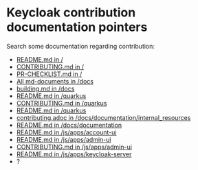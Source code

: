 # Keycloak contribution documentation pointers

Search some documentation regarding contribution:

- [README.md in /](https://github.com/keycloak/keycloak/blob/main/README.md)
- [CONTRIBUTING.md in /](https://github.com/keycloak/keycloak/blob/main/CONTRIBUTING.md)
- [PR-CHECKLIST.md in /](https://github.com/keycloak/keycloak/blob/main/PR-CHECKLIST.md)
- [All md-documents in /docs](https://github.com/keycloak/keycloak/blob/main/docs/)
- [building.md in /docs](https://github.com/keycloak/keycloak/blob/main/docs/building.md)
- [README.md in /quarkus](https://github.com/keycloak/keycloak/blob/main/quarkus/README.md)
- [CONTRIBUTING.md in /quarkus](https://github.com/keycloak/keycloak/blob/main/quarkus/CONTRIBUTING.md)
- [README.md in /quarkus](https://github.com/keycloak/keycloak/blob/main/quarkus/README.md)
- [contributing.adoc in /docs/documentation/internal_resources](https://github.com/keycloak/keycloak/blob/main/docs/documentation/internal_resources/contributing.adoc)
- [README.md in /docs/documentation](https://github.com/keycloak/keycloak/blob/main/docs/documentation/README.md)
- [README.md in /js/apps/account-ui](https://github.com/keycloak/keycloak/blob/main/js/apps/account-ui/README.md)
- [README.md in /js/apps/admin-ui](https://github.com/keycloak/keycloak/blob/main/js/apps/admin-ui/README.md)
- [CONTRIBUTING.md in /js/apps/admin-ui](https://github.com/keycloak/keycloak/blob/main/js/apps/admin-ui/CONTRIBUTING.md)
- [README.md in /js/apps/keycloak-server](https://github.com/keycloak/keycloak/blob/main/js/apps/keycloak-server/README.md)
- ?